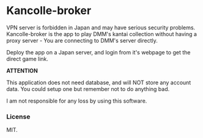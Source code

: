 Kancolle-broker
===============

VPN server is forbidden in Japan and may have serious security problems. Kancolle-broker is the app to play DMM's kantai collection without having a proxy server - You are connecting to DMM's server directly.

Deploy the app on a Japan server, and login from it's webpage to get the direct game link.

**ATTENTION**

This application does not need database, and will NOT store any account data. You could setup one but remember not to do anything bad.

I am not responsible for any loss by using this software.

### License

MIT.
